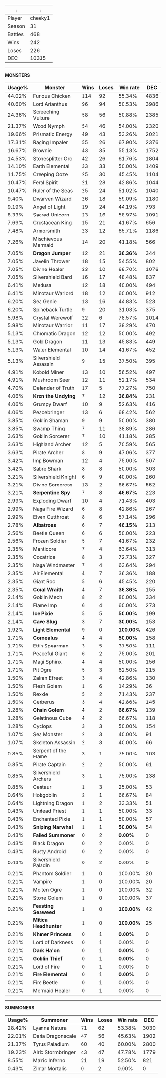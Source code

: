 .|.
|-|-
Player|cheeky1
Season|31
Battles|468
Wins|242
Loses|226
DEC|10335

---
**MONSTERS**

Usage%|Monster|Wins|Loses|Win rate|DEC|
-|-|-|-|-|-|
44.02%|Furious Chicken|114|92|55.34%|4836|
40.60%|Lord Arianthus|96|94|50.53%|3986|
24.36%|Screeching Vulture|58|56|50.88%|2385|
21.37%|Wood Nymph|54|46|54.00%|2320|
19.66%|Prismatic Energy|49|43|53.26%|2021|
17.31%|Raging Impaler|55|26|67.90%|2376|
16.67%|Brownie|43|35|55.13%|1752|
14.53%|Stonesplitter Orc|42|26|61.76%|1804|
14.10%|Earth Elemental|33|33|50.00%|1409|
11.75%|Creeping Ooze|25|30|45.45%|1104|
10.47%|Feral Spirit|21|28|42.86%|1044|
10.47%|Ruler of the Seas|25|24|51.02%|1040|
9.40%|Dwarven Wizard|26|18|59.09%|1180|
9.19%|Angel of Light|19|24|44.19%|793|
8.33%|Sacred Unicorn|23|16|58.97%|1091|
7.69%|Crustacean King|15|21|41.67%|656|
7.48%|Armorsmith|23|12|65.71%|1186|
7.26%|Mischievous Mermaid|14|20|41.18%|566|
7.05%|**Dragon Jumper**|12|21|**36.36%**|344|
7.05%|Javelin Thrower|18|15|54.55%|802|
7.05%|Divine Healer|23|10|69.70%|1076|
7.05%|Silvershield Bard|16|17|48.48%|837|
6.41%|Medusa|12|18|40.00%|494|
6.41%|Minotaur Warlord|18|12|60.00%|912|
6.20%|Sea Genie|13|16|44.83%|523|
6.20%|Spineback Turtle|9|20|31.03%|375|
5.98%|Crystal Werewolf|22|6|78.57%|1014|
5.98%|Minotaur Warrior|11|17|39.29%|470|
5.13%|Chromatic Dragon|12|12|50.00%|492|
5.13%|Gold Dragon|11|13|45.83%|449|
5.13%|Water Elemental|10|14|41.67%|452|
5.13%|Silvershield Assassin|9|15|37.50%|395|
4.91%|Kobold Miner|13|10|56.52%|497|
4.91%|Mushroom Seer|12|11|52.17%|534|
4.70%|Defender of Truth|17|5|77.27%|750|
4.06%|**Kron the Undying**|7|12|**36.84%**|231|
4.06%|Grumpy Dwarf|10|9|52.63%|416|
4.06%|Peacebringer|13|6|68.42%|562|
3.85%|Goblin Shaman|9|9|50.00%|380|
3.85%|Swamp Thing|7|11|38.89%|286|
3.63%|Goblin Sorcerer|7|10|41.18%|285|
3.63%|Highland Archer|12|5|70.59%|565|
3.63%|Pirate Archer|8|9|47.06%|377|
3.42%|Imp Bowman|12|4|75.00%|507|
3.42%|Sabre Shark|8|8|50.00%|303|
3.21%|Silvershield Knight|6|9|40.00%|260|
3.21%|Divine Sorceress|13|2|86.67%|552|
3.21%|**Serpentine Spy**|7|8|**46.67%**|223|
2.99%|Exploding Dwarf|10|4|71.43%|403|
2.99%|Naga Fire Wizard|6|8|42.86%|267|
2.99%|Elven Cutthroat|8|6|57.14%|296|
2.78%|**Albatross**|6|7|**46.15%**|213|
2.56%|Beetle Queen|6|6|50.00%|223|
2.56%|Frozen Soldier|5|7|41.67%|232|
2.35%|Manticore|7|4|63.64%|313|
2.35%|Cocatrice|8|3|72.73%|327|
2.35%|Naga Windmaster|7|4|63.64%|294|
2.35%|Air Elemental|4|7|36.36%|188|
2.35%|Giant Roc|5|6|45.45%|220|
2.35%|**Coral Wraith**|4|7|**36.36%**|155|
2.14%|Goblin Mech|8|2|80.00%|334|
2.14%|Flame Imp|6|4|60.00%|273|
2.14%|**Ice Pixie**|5|5|**50.00%**|199|
2.14%|**Cave Slug**|3|7|**30.00%**|153|
1.92%|**Light Elemental**|9|0|**100.00%**|426|
1.71%|**Cornealus**|4|4|**50.00%**|158|
1.71%|Ettin Spearman|3|5|37.50%|111|
1.71%|Peaceful Giant|6|2|75.00%|201|
1.71%|Magi Sphinx|4|4|50.00%|156|
1.71%|Pit Ogre|5|3|62.50%|215|
1.50%|Zalran Efreet|3|4|42.86%|130|
1.50%|Flesh Golem|1|6|14.29%|36|
1.50%|Rexxie|5|2|71.43%|237|
1.50%|Cerberus|3|4|42.86%|145|
1.28%|**Chain Golem**|4|2|**66.67%**|139|
1.28%|Gelatinous Cube|4|2|66.67%|118|
1.28%|Cyclops|3|3|50.00%|154|
1.07%|Sea Monster|2|3|40.00%|91|
1.07%|Skeleton Assassin|2|3|40.00%|66|
0.85%|Serpent of the Flame|3|1|75.00%|103|
0.85%|Pirate Captain|2|2|50.00%|61|
0.85%|Silvershield Archers|3|1|75.00%|138|
0.85%|Centaur|1|3|25.00%|53|
0.64%|Hobgoblin|2|1|66.67%|84|
0.64%|Lightning Dragon|1|2|33.33%|51|
0.43%|Undead Priest|1|1|50.00%|33|
0.43%|Enchanted Pixie|1|1|50.00%|57|
0.43%|**Sniping Narwhal**|1|1|**50.00%**|54|
0.43%|**Failed Summoner**|0|2|**0.00%**|0|
0.43%|Black Dragon|0|2|0.00%|0|
0.43%|Rusty Android|0|2|0.00%|0|
0.43%|Silvershield Paladin|0|2|0.00%|0|
0.21%|Phantom Soldier|1|0|100.00%|20|
0.21%|Vampire|1|0|100.00%|20|
0.21%|Molten Ogre|1|0|100.00%|32|
0.21%|Stone Golem|1|0|100.00%|37|
0.21%|**Feasting Seaweed**|1|0|**100.00%**|42|
0.21%|**Mitica Headhunter**|1|0|**100.00%**|25|
0.21%|**Khmer Princess**|0|1|**0.00%**|0|
0.21%|Lord of Darkness|0|1|0.00%|0|
0.21%|**Dark Ha'on**|0|1|**0.00%**|0|
0.21%|**Goblin Thief**|0|1|**0.00%**|0|
0.21%|Lord of Fire|0|1|0.00%|0|
0.21%|**Fire Elemental**|0|1|**0.00%**|0|
0.21%|Fire Beetle|0|1|0.00%|0|
0.21%|Mermaid Healer|0|1|0.00%|0|

---
**SUMMONERS**

Usage%|Summoner|Wins|Loses|Win rate|DEC|
-|-|-|-|-|-|
28.42%|Lyanna Natura|71|62|53.38%|3030|
22.01%|Daria Dragonscale|47|56|45.63%|1902|
21.37%|Tyrus Paladium|60|40|60.00%|2800|
19.23%|Alric Stormbringer|43|47|47.78%|1779|
8.55%|Malric Inferno|21|19|52.50%|821|
0.43%|Zintar Mortalis|0|2|0.00%|0|
